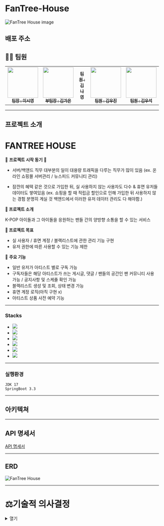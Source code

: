 # FanTree-House

![FanTree House image](https://github.com/user-attachments/assets/35f4e005-cf07-4ccb-a83b-583473d6b3b3)



## 배포 주소


## 👩‍💻 팀원

<table>
  <tbody>
    <tr>
      <td align="center"><a href="https://github.com/silicao3o"><img src="https://avatars.githubusercontent.com/u/155416976?v=4" width="100px;" alt=""/><br /><sub><b> 팀장 : 이시영 </b></sub></a><br /></td>
      <td align="center"><a href="gaeun7"><img src="https://avatars.githubusercontent.com/u/48433827?v=4" width="100px;" alt=""/><br /><sub><b> 부팀장 : 김가은 </b></sub></a><br /></td>
      <td align="center"><a href="https://github.com/MonGrony"><img src= width="100px;" alt=""/><br /><sub><b> 팀원 : 김나영 </b></sub></a><br /></td>
      <td align="center"><a href="https://github.com/kwj0605"><img src="https://avatars.githubusercontent.com/u/108345184?v=4" width="100px;" alt=""/><br /><sub><b> 팀원 : 김우진 </b></sub></a><br /></td>
      <td align="center"><a href="https://github.com/Wooseok1213"><img src="https://avatars.githubusercontent.com/u/84154173?v=4" width="100px;" alt=""/><br /><sub><b> 팀원 : 김우석 </b></sub></a><br /></td>
    </tr>
  </tbody>
</table>


---
## 프로젝트 소개

# **FANTREE HOUSE**

🌟 **프로젝트 시작 동기** 🌟

- 서버/백앤드 직무 대부분의 일이 대용량 트래픽을 다루는 직무가 많이 있음
  (ex. 온라인 쇼핑몰 서버관리 / 뉴스피드 커뮤니티 관리)

- 잠깐의 혜택 같은 것으로 가입한 뒤, 실 사용하지 않는 사용자도 다수 & 휴면 유저들 데이터도 쌓여있음
  (ex. 쇼핑을 할 때 적립금 할인으로 인해 가입한 뒤 사용하지 않는 경험 분명히 계실 것 백앤드에서 이러한 유저 데이터 관리도 다 해야함.)

**🔎 프로젝트 소개**

K-POP 아이돌과 그 아이돌을 응원하는 팬들 간의 양방향 소통을 할 수 있는 서비스

**📝 프로젝트 목표**

- 실 사용자 / 휴면 계정 / 블랙리스트에 관한 관리 기능 구현
- 유저 권한에 따른 사용할 수 있는 기능 제한

🌟 **주요 기능**

- 일반 유저가 아티스트 별로 구독 가능
- 구독자들은 해당 아티스트가 쓰는 게시글, 댓글 / 팬들의 공간인 팬 커뮤니티 사용 가능 / 공지사항 및 스케쥴 확인 가능
- 블랙리스트 생성 및 조회, 상태 변경 가능
- 휴면 계정 로직(아직 구현 x)
- 아티스트 상품 사전 예약 기능

---
### Stacks 

* <img  src="https://img.shields.io/badge/git-F05032?style=for-the-badge&logo=git&logoColor=white">
* <img  src="https://img.shields.io/badge/github-181717?style=for-the-badge&logo=github&logoColor=white">
* <img src="https://img.shields.io/badge/java-007396?style=for-the-badge&logo=java&logoColor=white">
* <img src="https://img.shields.io/badge/spring-6DB33F?style=for-the-badge&logo=spring&logoColor=white">
* <img src="https://img.shields.io/badge/springboot-6DB33F?style=for-the-badge&logo=springboot&logoColor=white">
* <img src="https://img.shields.io/badge/gradle-02303A?style=for-the-badge&logo=gradle&logoColor=white">




---
### 실행환경
```
JDK 17
SpringBoot 3.3
```

---
## 아키텍쳐



---
## API 명세서
  [API 명세서](https://www.notion.so/teamsparta/8726a50848b84392992f4c9d7281cbe4?v=f346494e067c4471ab4e70997ccc8a25)
  
---
## ERD
![FanTree House](https://github.com/user-attachments/assets/c889dbdd-88cd-488b-bd15-b88db93364f1)



---
# ⚖️기술적 의사결정
<details>
<summary>열기</summary>
<div markdown="1">
  
  |**분류**|                                                   도구/기술                                                    |선택이유|
  |:---:|:----------------------------------------------------------------------------------------------------------:|---|
  |<br> <br><br> <br> <br>  <br> |
  |<br> <br> |
  || <br><br>  <br> |
  |<br>| |<br><br> <br> <br> |
  ||  | <br>  <br> |

</div>
</details>

